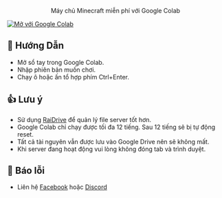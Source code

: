 <p align="center">Máy chủ Minecraft miễn phí với Google Colab</p>

<a href="https://colab.research.google.com/github/Neimsu/Aternos-Suck/blob/main/AternosSuck.ipynb" target="_parent"><img align="center" src="https://colab.research.google.com/assets/colab-badge.svg" alt="Mở với Google Colab"></a>

## :page_with_curl: Hướng Dẫn
- Mở sổ tay trong Google Colab.
- Nhập phiên bản muốn chơi.
- Chạy ô hoặc ấn tổ hợp phím Ctrl+Enter.

## 👍 Lưu ý
- Sử dụng [RaiDrive](https://www.raidrive.com/) để quản lý file server tốt hơn.
- Google Colab chỉ chạy được tối đa 12 tiếng. Sau 12 tiếng sẽ bị tự động reset.
- Tất cả tài nguyên vẫn được lưu vào Google Drive nên sẽ không mất.
- Khi server đang hoạt động vui lòng không đóng tab và trình duyệt.

## 🐛 Báo lỗi
- Liên hệ [Facebook](https://www.facebook.com/neimsu) hoặc [Discord](https://discord.gg/Rx8DG74UBB)

